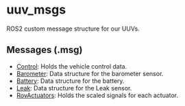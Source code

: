 # uuv_msgs 
ROS2 custom message structure for our UUVs.
## Messages (.msg)
- [Control](msg/Control.msg): Holds the vehicle control data.
- [Barometer](msg/Barometer.msg): Data structure for the barometer sensor.
- [Battery](msg/Battery.msg): Data structure for the battery.
- [Leak](msg/Leak.msg): Data structure for the Leak sensor.
- [RovActuators](msg/RovActuators.msg): Holds the scaled signals for each actuator.
